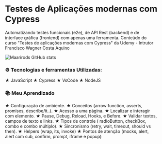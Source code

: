 # Testes de Aplicações modernas com Cypress
Automatizando testes funcionais (e2e), de API Rest (backend) e de interface gráfica (frontend) com apenas uma ferramenta.
Conteúdo do curso "Testes de aplicações modernas com Cypress" da Udemy - Intrutor Francisco Wagner Costa Aquino

![Maarirods GitHub stats](https://github-readme-stats.vercel.app/api?username=maarirods&show_icons=true&theme=tokyonight)

### ⚙️ Tecnologias e ferramentas Utilizadas: 
★ JavaScript 
★ Cypress
★ VsCode
★ NodeJS

### 📚 Meu Aprendizado
★ Configuração de ambiente.
★ Conceitos (arrow function, asserts, promises, describe/it..).
★ Acesso a uma página.
★ Localizar e interagir com elemento.
★ Pause, Debug, Reload, Hooks, e Before.
★ Validar textos, campos de texto e links.
★ Tipos de controle ( radioButton, checkBox, combo e combo múltiplo).
★ Sincronismo (retry, wait, timeout, should vs then).
★ Helpers (wrap, its, invoke)
★ Pontos de atenção (mocks, alert, alert com sub, confirm, prompt, iframe e popup)

